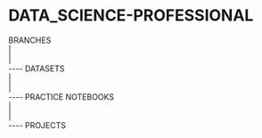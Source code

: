# DATA_SCIENCE-PROFESSIONAL

BRANCHES<br />
|<br />
|<br />
---- DATASETS<br />
|<br />
|<br />
---- PRACTICE NOTEBOOKS<br />
|<br />
|<br />
---- PROJECTS<br />
